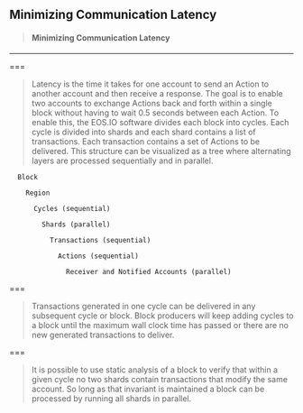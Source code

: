 ## Minimizing Communication Latency

> #### Minimizing Communication Latency

---

===

> Latency is the time it takes for one account to send an Action to another account and then receive a response. The goal is to enable two accounts to exchange Actions back and forth within a single block without having to wait 0.5 seconds between each Action. To enable this, the EOS.IO software divides each block into cycles. Each cycle is divided into shards and each shard contains a list of transactions. Each transaction contains a set of Actions to be delivered. This structure can be visualized as a tree where alternating layers are processed sequentially and in parallel.

```
  Block

    Region

      Cycles (sequential)

        Shards (parallel)

          Transactions (sequential)

            Actions (sequential)

              Receiver and Notified Accounts (parallel)
```

===

> Transactions generated in one cycle can be delivered in any subsequent cycle or block. Block producers will keep adding cycles to a block until the maximum wall clock time has passed or there are no new generated transactions to deliver.

===

> It is possible to use static analysis of a block to verify that within a given cycle no two shards contain transactions that modify the same account. So long as that invariant is maintained a block can be processed by running all shards in parallel.




